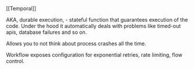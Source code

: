 [[Temporal]]

AKA, durable execution, - stateful function that guarantees execution of the code. Under the hood it automatically deals with problems like timed-out apis, database failures and so on.

Allows you to not think about process crashes all the time.

Workflow exposes configuration for exponential retries, rate limiting, flow control.

